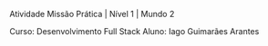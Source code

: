 Atividade Missão Prática | Nível 1 | Mundo 2

Curso: Desenvolvimento Full Stack
Aluno: Iago Guimarães Arantes

